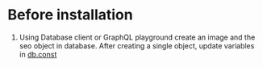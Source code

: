 # Before installation

1. Using Database client or GraphQL playground create an image and the seo object in database. After creating a single object, update variables in [db.const](./src/constants/db.ts)
